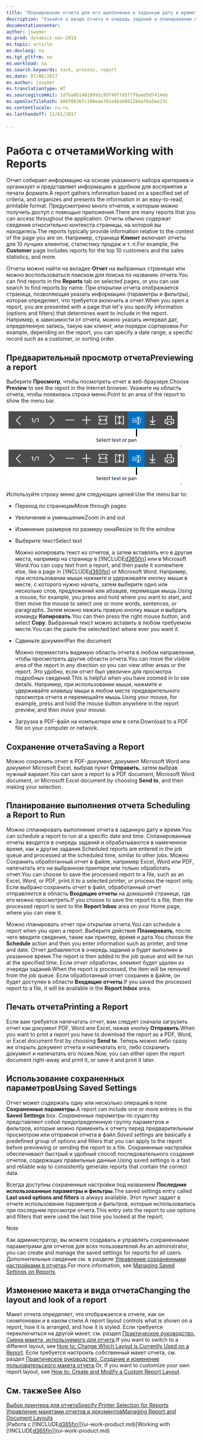 ```yaml
---
title: "Планирование отчета для его выполнения в заданную дату и время"
description: "Узнайте о вводе отчета в очередь заданий и планирование его обработки в конкретные дату и время."
documentationcenter: 
author: jswymer
ms.prod: dynamics-nav-2018
ms.topic: article
ms.devlang: na
ms.tgt_pltfrm: na
ms.workload: na
ms.search.keywords: task, process, report
ms.date: 07/06/2017
ms.author: jswymer
ms.translationtype: HT
ms.sourcegitcommit: 1dfba8b14019991c95f40ffd5f7fbaed5df414eb
ms.openlocfilehash: b88f0036fc198eae701e4ba68612b4af6a5ee23c
ms.contentlocale: ru-ru
ms.lasthandoff: 12/01/2017

---
```

# <a name="working-with-reports"></a><span data-ttu-id="7704a-103">Работа с отчетами</span><span class="sxs-lookup"><span data-stu-id="7704a-103">Working with Reports</span></span>
<span data-ttu-id="7704a-104">Отчет собирает информацию на основе указанного набора критериев и организует и представляет информацию в удобном для восприятия и печати формате.</span><span class="sxs-lookup"><span data-stu-id="7704a-104">A report gathers information based on a specified set of criteria, and organizes and presents the information in an easy-to-read, printable format.</span></span> <span data-ttu-id="7704a-105">Предусмотрено много отчетов, к которым можно получить доступ с помощью приложения.</span><span class="sxs-lookup"><span data-stu-id="7704a-105">There are many reports that you can access throughout the application.</span></span> <span data-ttu-id="7704a-106">Отчеты обычно содержат сведения относительно контекста страницы, на которой вы находитесь.</span><span class="sxs-lookup"><span data-stu-id="7704a-106">The reports typically provide information relative to the context of the page you are on.</span></span> <span data-ttu-id="7704a-107">Например, страница **Клиент** включает отчеты для 10 лучших клиентов, статистику продаж и т. п.</span><span class="sxs-lookup"><span data-stu-id="7704a-107">For example, the **Customer** page includes reports for the top 10 customers and the sales statistics, and more.</span></span>

<span data-ttu-id="7704a-108">Отчеты можно найти на вкладке **Отчет** на выбранных страницах или можно воспользоваться поиском для поиска по названию отчета.</span><span class="sxs-lookup"><span data-stu-id="7704a-108">You can find reports in the **Reports** tab on selected pages, or you can use search to find reports by name.</span></span> <span data-ttu-id="7704a-109">При открытии отчета отображается страница, позволяющая указать информацию (параметры и фильтры), которая определяет, что требуется включить в отчет.</span><span class="sxs-lookup"><span data-stu-id="7704a-109">When you open a report, you are presented with a page that let's you specify information (options and filters) that determines want to include in the report.</span></span> <span data-ttu-id="7704a-110">Например, в зависимости от отчета, можно указать интервал дат, определенную запись, такую как клиент, или порядок сортировки.</span><span class="sxs-lookup"><span data-stu-id="7704a-110">For example, depending on the report, you can specify a date range, a specific record such as a customer, or sorting order.</span></span>

## <a name="previewing-a-report"></a><span data-ttu-id="7704a-111">Предварительный просмотр отчета</span><span class="sxs-lookup"><span data-stu-id="7704a-111">Previewing a report</span></span>
<span data-ttu-id="7704a-112">Выберите **Просмотр**, чтобы посмотреть отчет в веб-браузере.</span><span class="sxs-lookup"><span data-stu-id="7704a-112">Choose **Preview** to see the report in the Internet browser.</span></span> <span data-ttu-id="7704a-113">Укажите на область отчета, чтобы появилась строка меню.</span><span class="sxs-lookup"><span data-stu-id="7704a-113">Point to an area of the report to show the menu bar.</span></span>  

<span data-ttu-id="7704a-114">![Панель инструментов предварительного просмотра отчета](media/report_viewer.png "Панель инструментов предварительного просмотра отчета").</span><span class="sxs-lookup"><span data-stu-id="7704a-114">![Report preview toolbar](media/report_viewer.png "Report preview toolbar").</span></span>

<span data-ttu-id="7704a-115">Используйте строку меню для следующих целей:</span><span class="sxs-lookup"><span data-stu-id="7704a-115">Use the menu bar to:</span></span>

-   <span data-ttu-id="7704a-116">Переход по страницам</span><span class="sxs-lookup"><span data-stu-id="7704a-116">Move through pages</span></span>
-   <span data-ttu-id="7704a-117">Увеличение и уменьшение</span><span class="sxs-lookup"><span data-stu-id="7704a-117">Zoom in and out</span></span>
-   <span data-ttu-id="7704a-118">Изменение размеров по размеру окна</span><span class="sxs-lookup"><span data-stu-id="7704a-118">Resize to fit the window</span></span>
-   <span data-ttu-id="7704a-119">Выберите текст</span><span class="sxs-lookup"><span data-stu-id="7704a-119">Select text</span></span>

    <span data-ttu-id="7704a-120">Можно копировать текст из отчетов, а затем вставлять его в другие места, например на страницу в [!INCLUDE[d365fin](includes/d365fin_md.md)] или в Microsoft Word.</span><span class="sxs-lookup"><span data-stu-id="7704a-120">You can copy text from a report, and then paste it somewhere else, like a page in [!INCLUDE[d365fin](includes/d365fin_md.md)] or Microsoft Word.</span></span>  <span data-ttu-id="7704a-121">Например, при использовании мыши нажмите и удерживайте кнопку мыши в месте, с которого нужно начать, затем выберите одно или несколько слов, предложений или абзацев, перемещая мышь.</span><span class="sxs-lookup"><span data-stu-id="7704a-121">Using a mouse, for example, you press and hold where you want to start, and then move the mouse to select one or more words, sentences, or paragraphs.</span></span> <span data-ttu-id="7704a-122">Затем можно нажать правую кнопку мыши и выбрать команду **Копировать**.</span><span class="sxs-lookup"><span data-stu-id="7704a-122">You can then press the right mouse button, and select **Copy**.</span></span> <span data-ttu-id="7704a-123">Выбранный текст можно вставить в любом требуемом месте.</span><span class="sxs-lookup"><span data-stu-id="7704a-123">You can the paste the selected text where ever you want it.</span></span>
-   <span data-ttu-id="7704a-124">Сдвиньте документ</span><span class="sxs-lookup"><span data-stu-id="7704a-124">Pan the document</span></span>

    <span data-ttu-id="7704a-125">Можно переместить видимую область отчета в любом направлении, чтобы просмотреть другие области отчета.</span><span class="sxs-lookup"><span data-stu-id="7704a-125">You can move the visible area of the report in any direction so you can view other areas or the report.</span></span> <span data-ttu-id="7704a-126">Это удобно, если отчет был увеличен для просмотра подробных сведений.</span><span class="sxs-lookup"><span data-stu-id="7704a-126">This is helpful when you have zoomed in to see details.</span></span>  <span data-ttu-id="7704a-127">Например, при использовании мыши, нажмите и удерживайте клавишу мыши в любом месте предварительного просмотра отчета и перемещайте мышь.</span><span class="sxs-lookup"><span data-stu-id="7704a-127">Using your mouse, for example, press and hold the mouse button anywhere in the report preview, and then move your mouse.</span></span>

-   <span data-ttu-id="7704a-128">Загрузка в PDF-файл на компьютере или в сети.</span><span class="sxs-lookup"><span data-stu-id="7704a-128">Download to a PDF file on your computer or network.</span></span>


## <a name="saving-a-report"></a><span data-ttu-id="7704a-129">Сохранение отчета</span><span class="sxs-lookup"><span data-stu-id="7704a-129">Saving a Report</span></span>
<span data-ttu-id="7704a-130">Можно сохранить отчет в PDF-документ, документ Microsoft Word или документ Microsoft Excel, выбрав пункт **Отправить**, затем выбрав нужный вариант.</span><span class="sxs-lookup"><span data-stu-id="7704a-130">You can save a report to a PDF document, Microsoft Word document, or Microsoft Excel document by choosing **Send to**, and then making your selection.</span></span> 

## <span data-ttu-id="7704a-131"><a name="ScheduleReport"></a> Планирование выполнения отчета</span><span class="sxs-lookup"><span data-stu-id="7704a-131"><a name="ScheduleReport"></a> Scheduling a Report to Run</span></span>
<span data-ttu-id="7704a-132">Можно спланировать выполнение отчета в заданную дату и время.</span><span class="sxs-lookup"><span data-stu-id="7704a-132">You can schedule a report to run at a specific date and time.</span></span> <span data-ttu-id="7704a-133">Спланированные отчеты вводятся в очередь заданий и обрабатываются в намеченное время, как и другие задания.</span><span class="sxs-lookup"><span data-stu-id="7704a-133">Scheduled reports are entered in the job queue and processed at the scheduled time, similar to other jobs.</span></span> <span data-ttu-id="7704a-134">Можно Сохранить обработанный отчет в файле, например Excel, Word или PDF, напечатать его на выбранном принтере или только обработать отчет.</span><span class="sxs-lookup"><span data-stu-id="7704a-134">You can choose to save the processed report to a file, such as an Excel, Word, or PDF, print it to a selected printer, or process the report only.</span></span> <span data-ttu-id="7704a-135">Если выбрано сохранить отчет в файл, обработанный отчет отправляется в область **Входящие отчеты** на домашней странице, где его можно просмотреть.</span><span class="sxs-lookup"><span data-stu-id="7704a-135">If you choose to save the report to a file, then the processed report is sent to the **Report Inbox** area on your Home page, where you can view it.</span></span>

<span data-ttu-id="7704a-136">Можно планировать отчет при открытии отчета.</span><span class="sxs-lookup"><span data-stu-id="7704a-136">You can schedule a report when you open a report.</span></span> <span data-ttu-id="7704a-137">Выберите действие **Планировать**, после чего введите сведения, такие как принтер, время и дата.</span><span class="sxs-lookup"><span data-stu-id="7704a-137">You choose the **Schedule** action and then you enter information such as printer, and time and date.</span></span> <span data-ttu-id="7704a-138">Отчет добавляется в очередь заданий и будет выполнен в указанное время.</span><span class="sxs-lookup"><span data-stu-id="7704a-138">The report is then added to the job queue and will be run at the specified time.</span></span> <span data-ttu-id="7704a-139">Если отчет обработан, элемент будет удален из очереди заданий.</span><span class="sxs-lookup"><span data-stu-id="7704a-139">When the report is processed, the item will be removed from the job queue.</span></span> <span data-ttu-id="7704a-140">Если обработанный отчет сохранен в файле, он будет доступен в области **Входящие отчеты**.</span><span class="sxs-lookup"><span data-stu-id="7704a-140">If you saved the processed report to a file, it will be available in the **Report Inbox** area.</span></span>

## <span data-ttu-id="7704a-141"><a name="PrintReport"></a>Печать отчета</span><span class="sxs-lookup"><span data-stu-id="7704a-141"><a name="PrintReport"></a>Printing a Report</span></span>
<span data-ttu-id="7704a-142">Если вам требуется напечатать отчет, вам следует сначала загрузить отчет как документ PDF, Word или Excel, нажав кнопку **Отправить**.</span><span class="sxs-lookup"><span data-stu-id="7704a-142">When you want to print a report you have to download the report as a PDF, Word, or Excel document first by choosing **Send to**.</span></span> <span data-ttu-id="7704a-143">Теперь можно либо сразу же открыть документ отчета и напечатать его, либо сохранить документ и напечатать его позже.</span><span class="sxs-lookup"><span data-stu-id="7704a-143">Now, you can either open the report document right-away and print it, or save it and print it later.</span></span>

## <a name="using-saved-settings"></a><span data-ttu-id="7704a-144">Использование сохраненных параметров</span><span class="sxs-lookup"><span data-stu-id="7704a-144">Using Saved Settings</span></span>
<span data-ttu-id="7704a-145">Отчет может содержать одну или несколько операций в поле **Сохраненные параметры**.</span><span class="sxs-lookup"><span data-stu-id="7704a-145">A report can include one or more entries in the **Saved Settings** box.</span></span> <span data-ttu-id="7704a-146">*Сохраненные параметры* по существу представляют собой предопределенную группу параметров и фильтров, которые можно применить к отчету перед предварительным просмотром или отправкой отчета в файл.</span><span class="sxs-lookup"><span data-stu-id="7704a-146">*Saved settings* are basically a predefined group of options and filters that you can apply to the report before previewing or sending the report to a file.</span></span> <span data-ttu-id="7704a-147">Сохраненные настройки обеспечивают быстрый и удобный способ последовательного создания отчетов, содержащих правильные данные.</span><span class="sxs-lookup"><span data-stu-id="7704a-147">Using saved settings is a fast and reliable way to consistently generate reports that contain the correct data.</span></span>

<span data-ttu-id="7704a-148">Всегда доступны сохраненные настройки под названием **Последние использованные параметры и фильтры**.</span><span class="sxs-lookup"><span data-stu-id="7704a-148">The saved settings entry called **Last used options and filters** is always available.</span></span> <span data-ttu-id="7704a-149">Этот пункт задает в отчете использование параметров и фильтров, которые использовались при последнем просмотре отчета.</span><span class="sxs-lookup"><span data-stu-id="7704a-149">This entry sets the report to use options and filters that were used the last time you looked at the report.</span></span>

>[!NOTE]
><span data-ttu-id="7704a-150">Как администратор, вы можете создавать и управлять сохраненными параметрами для отчетов для всех пользователей.</span><span class="sxs-lookup"><span data-stu-id="7704a-150">As an administrator, you can create and manage the saved settings for reports for all users.</span></span> <span data-ttu-id="7704a-151">Дополнительные сведения см. в разделе [Управление сохраненными настройками в отчетах](reports-saving-reusing-settings.md).</span><span class="sxs-lookup"><span data-stu-id="7704a-151">For more information, see [Managing Saved Settings on Reports](reports-saving-reusing-settings.md).</span></span>

## <a name="changing-the-layout-and-look-of-a-report"></a><span data-ttu-id="7704a-152">Изменение макета и вида отчета</span><span class="sxs-lookup"><span data-stu-id="7704a-152">Changing the layout and look of a report</span></span>
<span data-ttu-id="7704a-153">Макет отчета определяет, что отображается в отчете, как он скомпонован и в каком стиле.</span><span class="sxs-lookup"><span data-stu-id="7704a-153">A report layout controls what is shown on a report, how it is arranged, and how it is styled.</span></span> <span data-ttu-id="7704a-154">Если требуется переключиться на другой макет, см. раздел [Практическое руководство. Смена макета, используемого для отчета](ui-how-change-layout-currently-used-report.md).</span><span class="sxs-lookup"><span data-stu-id="7704a-154">If you want to switch to a different layout, see [How to: Change Which Layout is Currently Used on a Report](ui-how-change-layout-currently-used-report.md).</span></span> <span data-ttu-id="7704a-155">Если требуется настроить собственный макет отчета, см. раздел [Практическое руководство. Создание и изменение пользовательского макета отчета](ui-how-create-custom-report-layout.md).</span><span class="sxs-lookup"><span data-stu-id="7704a-155">Or, if you want to customize your own report layout, see [How to: Create and Modify a Custom Report Layout](ui-how-create-custom-report-layout.md).</span></span>

## <a name="see-also"></a><span data-ttu-id="7704a-156">См. также</span><span class="sxs-lookup"><span data-stu-id="7704a-156">See Also</span></span>
[<span data-ttu-id="7704a-157">Выбор принтера для отчета</span><span class="sxs-lookup"><span data-stu-id="7704a-157">Specify Printer Selection for Reports</span></span>](ui-specify-printer-selection-reports.md)  
[<span data-ttu-id="7704a-158">Управление макетами отчетов и документов</span><span class="sxs-lookup"><span data-stu-id="7704a-158">Managing Report and Document Layouts</span></span>](ui-manage-report-layouts.md)  
<span data-ttu-id="7704a-159">[Работа с [!INCLUDE[d365fin](includes/d365fin_md.md)]](ui-work-product.md)</span><span class="sxs-lookup"><span data-stu-id="7704a-159">[Working with [!INCLUDE[d365fin](includes/d365fin_md.md)]](ui-work-product.md)</span></span>

